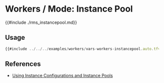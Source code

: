 # Workers / Mode: Instance Pool

{{#include ./rms_instancepool.md}}

## Usage

```javascript
{{#include ../../../examples/workers/vars-workers-instancepool.auto.tfvars:4:}}
```

## References
* [Using Instance Configurations and Instance Pools](https://docs.oracle.com/en-us/iaas/Content/Compute/Concepts/instancemanagement.htm)
